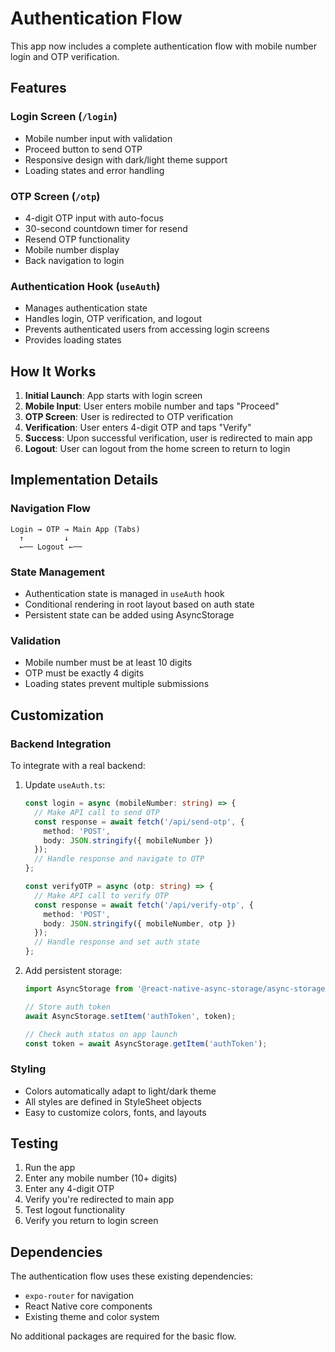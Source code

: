 # Authentication Flow

This app now includes a complete authentication flow with mobile number login and OTP verification.

## Features

### Login Screen (`/login`)
- Mobile number input with validation
- Proceed button to send OTP
- Responsive design with dark/light theme support
- Loading states and error handling

### OTP Screen (`/otp`)
- 4-digit OTP input with auto-focus
- 30-second countdown timer for resend
- Resend OTP functionality
- Mobile number display
- Back navigation to login

### Authentication Hook (`useAuth`)
- Manages authentication state
- Handles login, OTP verification, and logout
- Prevents authenticated users from accessing login screens
- Provides loading states

## How It Works

1. **Initial Launch**: App starts with login screen
2. **Mobile Input**: User enters mobile number and taps "Proceed"
3. **OTP Screen**: User is redirected to OTP verification
4. **Verification**: User enters 4-digit OTP and taps "Verify"
5. **Success**: Upon successful verification, user is redirected to main app
6. **Logout**: User can logout from the home screen to return to login

## Implementation Details

### Navigation Flow
```
Login → OTP → Main App (Tabs)
  ↑         ↓
  ←── Logout ←──
```

### State Management
- Authentication state is managed in `useAuth` hook
- Conditional rendering in root layout based on auth state
- Persistent state can be added using AsyncStorage

### Validation
- Mobile number must be at least 10 digits
- OTP must be exactly 4 digits
- Loading states prevent multiple submissions

## Customization

### Backend Integration
To integrate with a real backend:

1. Update `useAuth.ts`:
   ```typescript
   const login = async (mobileNumber: string) => {
     // Make API call to send OTP
     const response = await fetch('/api/send-otp', {
       method: 'POST',
       body: JSON.stringify({ mobileNumber })
     });
     // Handle response and navigate to OTP
   };

   const verifyOTP = async (otp: string) => {
     // Make API call to verify OTP
     const response = await fetch('/api/verify-otp', {
       method: 'POST',
       body: JSON.stringify({ mobileNumber, otp })
     });
     // Handle response and set auth state
   };
   ```

2. Add persistent storage:
   ```typescript
   import AsyncStorage from '@react-native-async-storage/async-storage';
   
   // Store auth token
   await AsyncStorage.setItem('authToken', token);
   
   // Check auth status on app launch
   const token = await AsyncStorage.getItem('authToken');
   ```

### Styling
- Colors automatically adapt to light/dark theme
- All styles are defined in StyleSheet objects
- Easy to customize colors, fonts, and layouts

## Testing

1. Run the app
2. Enter any mobile number (10+ digits)
3. Enter any 4-digit OTP
4. Verify you're redirected to main app
5. Test logout functionality
6. Verify you return to login screen

## Dependencies

The authentication flow uses these existing dependencies:
- `expo-router` for navigation
- React Native core components
- Existing theme and color system

No additional packages are required for the basic flow.
